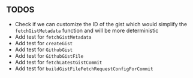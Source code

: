 ## TODOS

- Check if we can customize the ID of the gist which would simplify the `fetchGistMetadata` function and will be more
  deterministic
- Add test for `fetchGistMetadata`
- Add test for `createGist`
- Add test for `GithubGist`
- Add test for `GithubGistFile`
- Add test for `fetchLatestGistCommit`
- Add test for `buildGistFileFetchRequestConfigForCommit`
